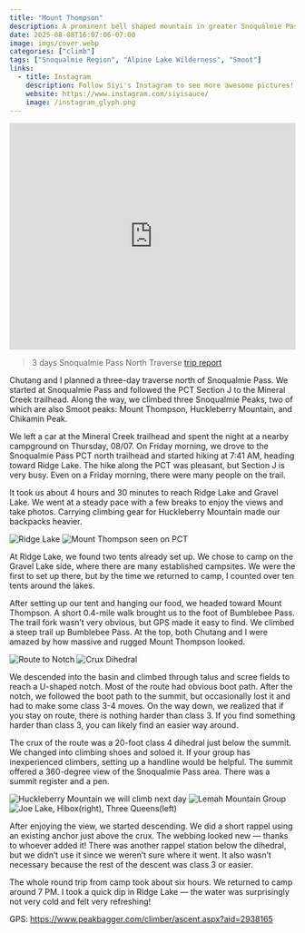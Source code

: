 ```yaml
---
title: "Mount Thompson"
description: A prominent bell shaped mountain in greater Snoqualmie Pass region
date: 2025-08-08T16:07:06-07:00
image: imgs/cover.webp
categories: ["climb"]
tags: ["Snoqualmie Region", "Alpine Lake Wilderness", "Smoot"]
links:
  - title: Instagram
    description: Follow Siyi's Instagram to see more awesome pictures!
    website: https://www.instagram.com/siyisauce/
    image: /instagram_glyph.png
---
```

<iframe src="https://caltopo.com/m/EJ17CFF" width="100%" height="400px" frameBorder="0"></iframe>

> 3 days Snoqualmie Pass North Traverse [trip report](https://www.hippohamster.com/posts/snoqualmie_pass_north_traverse/)

Chutang and I planned a three-day traverse north of Snoqualmie Pass. We started at Snoqualmie Pass and followed the PCT Section J to the Mineral Creek trailhead. Along the way, we climbed three Snoqualmie Peaks, two of which are also Smoot peaks: Mount Thompson, Huckleberry Mountain, and Chikamin Peak.

We left a car at the Mineral Creek trailhead and spent the night at a nearby campground on Thursday, 08/07. On Friday morning, we drove to the Snoqualmie Pass PCT north trailhead and started hiking at 7:41 AM, heading toward Ridge Lake. The hike along the PCT was pleasant, but Section J is very busy. Even on a Friday morning, there were many people on the trail.

It took us about 4 hours and 30 minutes to reach Ridge Lake and Gravel Lake. We went at a steady pace with a few breaks to enjoy the views and take photos. Carrying climbing gear for Huckleberry Mountain made our backpacks heavier.

![Ridge Lake](imgs/ridge_lake.webp) ![Mount Thompson seen on PCT](imgs/pct.webp)

At Ridge Lake, we found two tents already set up. We chose to camp on the Gravel Lake side, where there are many established campsites. We were the first to set up there, but by the time we returned to camp, I counted over ten tents around the lakes.

After setting up our tent and hanging our food, we headed toward Mount Thompson. A short 0.4-mile walk brought us to the foot of Bumblebee Pass. The trail fork wasn’t very obvious, but GPS made it easy to find. We climbed a steep trail up Bumblebee Pass. At the top, both Chutang and I were amazed by how massive and rugged Mount Thompson looked.

![Route to Notch](imgs/route.webp) ![Crux Dihedral](imgs/crux.webp)

We descended into the basin and climbed through talus and scree fields to reach a U-shaped notch. Most of the route had obvious boot path. After the notch, we followed the boot path to the summit, but occasionally lost it and had to make some class 3-4 moves. On the way down, we realized that if you stay on route, there is nothing harder than class 3. If you find something harder than class 3, you can likely find an easier way around.

The crux of the route was a 20-foot class 4 dihedral just below the summit. We changed into climbing shoes and soloed it. If your group has inexperienced climbers, setting up a handline would be helpful. The summit offered a 360-degree view of the Snoqualmie Pass area. There was a summit register and a pen.

![Huckleberry Mountain we will climb next day](imgs/huckleberry.webp) ![Lemah Mountain Group](imgs/lemah.webp) ![Joe Lake, Hibox(right), Three Queens(left)](imgs/joe.webp)

After enjoying the view, we started descending. We did a short rappel using an existing anchor just above the crux. The webbing looked new — thanks to whoever added it! There was another rappel station below the dihedral, but we didn’t use it since we weren’t sure where it went. It also wasn’t necessary because the rest of the descent was class 3 or easier.

The whole round trip from camp took about six hours. We returned to camp around 7 PM. I took a quick dip in Ridge Lake — the water was surprisingly not very cold and felt very refreshing!

GPS: https://www.peakbagger.com/climber/ascent.aspx?aid=2938165
